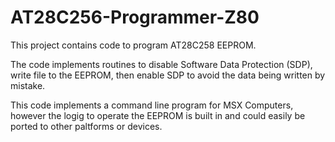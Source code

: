 # AT28C256-Programmer-Z80
This project contains code to program AT28C258 EEPROM.

The code implements routines to disable Software Data Protection (SDP), write file to the EEPROM, then enable SDP to avoid the data being written by mistake.

This code implements a command line program for MSX Computers, however the logig to operate the EEPROM is built in and could easily be ported to other paltforms or devices.
